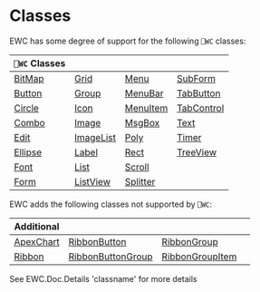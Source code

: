 # Classes

EWC has some degree of support for the following `⎕WC` classes:

| `⎕WC` Classes|  |  |  |
|--|--|--|--|
 |   [BitMap](BitMap.md)    |   [Grid](Grid.md)            |   [Menu](Menu.md)          |   [SubForm](SubForm.md)       |
 |   [Button](Button.md)    |   [Group](Group.md)          |   [MenuBar](MenuBar.md)    |   [TabButton](TabButton.md)   |
 |   [Circle](Circle.md)    |   [Icon](Icon.md)            |   [MenuItem](MenuItem.md)  |   [TabControl](TabControl.md) |
 |   [Combo](Combo.md)      |   [Image](Image.md)          |   [MsgBox](MsgBox.md)      |   [Text](Text.md)             |
 |   [Edit](Edit.md)        |   [ImageList](ImageList.md)  |   [Poly](Poly.md)          |   [Timer](Timer.md)           |
 |   [Ellipse](Ellipse.md)  |   [Label](Label.md)          |   [Rect](Rect.md)          |   [TreeView](TreeView.md)     |
 |   [Font](Font.md)        |   [List](List.md)            |   [Scroll](Scroll.md)      |                               |
 |   [Form](Form.md)        |   [ListView](ListView.md)    |   [Splitter](Splitter.md)  |                               |

EWC adds the following classes not supported by `⎕WC`:

| Additional|  |  |  |
|--|--|--|--|
 |   [ApexChart](ApexChart.md)  |   [RibbonButton](RibbonButton.md)            |   [RibbonGroup](RibbonGroup.md)          |                             |
 |   [Ribbon](Ribbon.md)        |   [RibbonButtonGroup](RibbonButtonGroup.md)  |   [RibbonGroupItem](RibbonGroupItem.md)  |                             |

See EWC.Doc.Details 'classname' for more details

